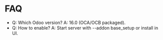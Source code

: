 # FAQ

- Q: Which Odoo version? A: 16.0 (OCA/OCB packaged).
- Q: How to enable? A: Start server with --addon base_setup or install in UI.
